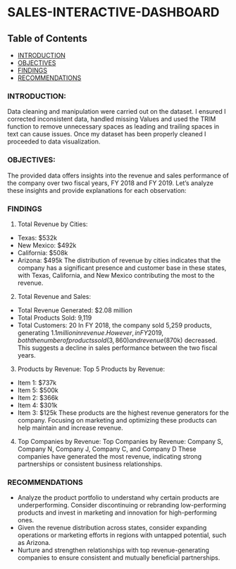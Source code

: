 # SALES-INTERACTIVE-DASHBOARD

## Table of Contents
- [INTRODUCTION](#INTRODUCTION)
- [OBJECTIVES](#OBJECTIVES)
- [FINDINGS](#FINDINGS)
- [RECOMMENDATIONS](#RECOMMENDATIONS)

### INTRODUCTION:
Data cleaning and manipulation were carried out on the dataset. I ensured I corrected inconsistent data, handled missing Values and used the TRIM function to remove unnecessary spaces as leading and trailing spaces in text can cause issues. Once my dataset has been properly cleaned I proceeded to data visualization.

### OBJECTIVES:
The provided data offers insights into the revenue and sales performance of the company over two fiscal years, FY 2018 and FY 2019. Let’s analyze these insights and provide explanations for each observation:

### FINDINGS
1. Total Revenue by Cities:
- Texas: $532k
- New Mexico: $492k
- California: $508k
- Arizona: $495k
The distribution of revenue by cities indicates that the company has a significant presence and customer base in these states, with Texas, California, and New Mexico contributing the most to the revenue.

2. Total Revenue and Sales:
- Total Revenue Generated: $2.08 million
- Total Products Sold: 9,119
- Total Customers: 20
In FY 2018, the company sold 5,259 products, generating $1.1 million in revenue. However, in FY 2019, both the number of products sold (3,860) and revenue ($870k) decreased. This suggests a decline in sales performance between the two fiscal years.

3. Products by Revenue:
Top 5 Products by Revenue:
- Item 1: $737k
- Item 5: $500k
- Item 2: $366k
- Item 4: $301k
- Item 3: $125k
These products are the highest revenue generators for the company. Focusing on marketing and optimizing these products can help maintain and increase revenue.

4. Top Companies by Revenue:
Top Companies by Revenue: Company S, Company N, Company J, Company C, and Company D
These companies have generated the most revenue, indicating strong partnerships or consistent business relationships.

### RECOMMENDATIONS
- Analyze the product portfolio to understand why certain products are underperforming. Consider discontinuing or rebranding low-performing products and invest in marketing and innovation for high-performing ones.
- Given the revenue distribution across states, consider expanding operations or marketing efforts in regions with untapped potential, such as Arizona.
- Nurture and strengthen relationships with top revenue-generating companies to ensure consistent and mutually beneficial partnerships.




